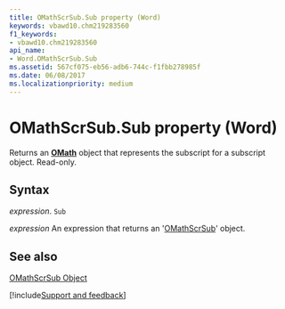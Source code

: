 ```yaml
---
title: OMathScrSub.Sub property (Word)
keywords: vbawd10.chm219283560
f1_keywords:
- vbawd10.chm219283560
api_name:
- Word.OMathScrSub.Sub
ms.assetid: 567cf075-eb56-adb6-744c-f1fbb278985f
ms.date: 06/08/2017
ms.localizationpriority: medium
---
```



# OMathScrSub.Sub property (Word)

Returns an **[OMath](Word.OMath.md)** object that represents the subscript for a subscript object. Read-only.


## Syntax

_expression_. `Sub`

 _expression_ An expression that returns an '[OMathScrSub](Word.OMathScrSub.md)' object.


## See also


[OMathScrSub Object](Word.OMathScrSub.md)

[!include[Support and feedback](~/includes/feedback-boilerplate.md)]